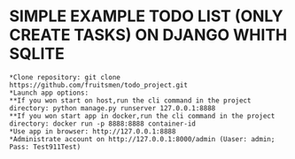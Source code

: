 # SIMPLE EXAMPLE TODO LIST (ONLY CREATE TASKS) ON DJANGO WHITH SQLITE
 ```*Clone repository: git clone https://github.com/fruitsmen/todo_project.git```  
```*Launch app options:```  
```**If you won start on host,run the cli command in the project directory: python manage.py runserver 127.0.0.1:8888```  
```**If you won start app in docker,run the cli command in the project directory: docker run -p 8888:8888 container-id```  
```*Use app in browser: http://127.0.0.1:8888```  
```*Administrate account on http://127.0.0.1:8000/admin (Uaser: admin; Pass: Test911Test)```  
